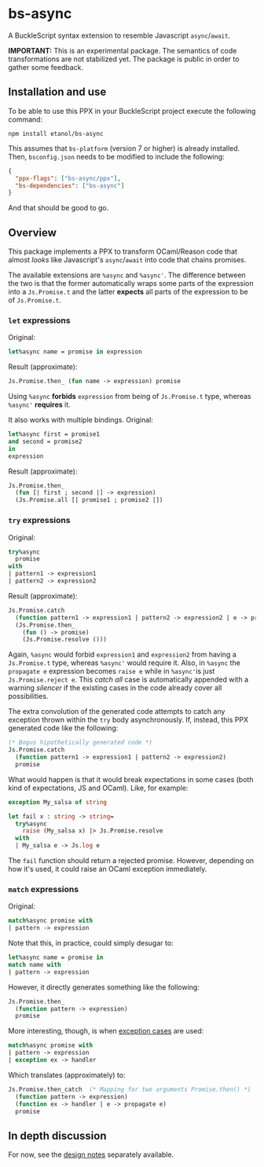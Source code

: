 bs-async
========

A BuckleScript syntax extension to resemble Javascript `async`/`await`.

**IMPORTANT:** This is an experimental package.  The semantics of code
transformations are not stabilized yet.  The package is public in order to
gather some feedback.

Installation and use
--------------------

To be able to use this PPX in your BuckleScript project execute the following
command:

```
npm install etanol/bs-async
```

This assumes that `bs-platform` (version 7 or higher) is already installed.
Then, `bsconfig.json` needs to be modified to include the following:

``` json
{
  "ppx-flags": ["bs-async/ppx"],
  "bs-dependencies": ["bs-async"]
}
```

And that should be good to go.

Overview
--------

This package implements a PPX to transform OCaml/Reason code that almost *looks*
like Javascript's `async`/`await` into code that chains promises.

The available extensions are `%async` and `%async'`.  The difference between the
two is that the former automatically wraps some parts of the expression into a
`Js.Promise.t` and the latter **expects** all parts of the expression to be of
`Js.Promise.t`.

### `let` expressions ###

Original:

``` ocaml
let%async name = promise in expression
```

Result (approximate):

``` ocaml
Js.Promise.then_ (fun name -> expression) promise
```

Using `%async` **forbids** `expression` from being of `Js.Promise.t` type,
whereas `%async'` **requires** it.

It also works with multiple bindings.  Original:

``` ocaml
let%async first = promise1
and second = promise2
in
expression
```

Result (approximate):

``` ocaml
Js.Promise.then_
  (fun [| first ; second |] -> expression)
  (Js.Promise.all [| promise1 ; promise2 |])
```

### `try` expressions ###

Original:

``` ocaml
try%async
  promise
with
| pattern1 -> expression1
| pattern2 -> expression2
```

Result (approximate):

``` ocaml
Js.Promise.catch
  (function pattern1 -> expression1 | pattern2 -> expression2 | e -> propagate e)
  (Js.Promise.then_
    (fun () -> promise)
    (Js.Promise.resolve ()))
```

Again, `%async` would forbid `expression1` and `expression2` from having a
`Js.Promise.t` type, whereas `%async'` would require it.  Also, in `%async` the
`propagate e` expression becomes `raise e` while in `%async'`is just
`Js.Promise.reject e`.  This *catch all* case is automatically appended with a
warning *silencer* if the existing cases in the code already cover all
possibilities.

The extra convolution of the generated code attempts to catch any exception
thrown within the `try` body asynchronously.  If, instead, this PPX generated
code like the following:

``` ocaml
(* Bogus hipothetically generated code *)
Js.Promise.catch
  (function pattern1 -> expression1 | pattern2 -> expression2)
  promise
```

What would happen is that it would break expectations in some cases (both kind
of expectations, JS and OCaml).  Like, for example:

``` ocaml
exception My_salsa of string

let fail x : string -> string=
  try%async
    raise (My_salsa x) |> Js.Promise.resolve
  with
  | My_salsa e -> Js.log e
```

The `fail` function should return a rejected promise.  However, depending on how
it's used, it could raise an OCaml exception immediately.

### `match` expressions ###

Original:

``` ocaml
match%async promise with
| pattern -> expression
```

Note that this, in practice, could simply desugar to:

``` ocaml
let%async name = promise in
match name with
| pattern -> expression
```

However, it directly generates something like the following:

``` ocaml
Js.Promise.then_
  (function pattern -> expression)
  promise
```

More interesting, though, is when [exception cases][ex] are used:

``` ocaml
match%async promise with
| pattern -> expression
| exception ex -> handler
```

Which translates (approximately) to:

``` ocaml
Js.Promise.then_catch  (* Mapping for two arguments Promise.then() *)
  (function pattern -> expression)
  (function ex -> handler | e -> propagate e)
  promise
```

[ex]: https://www.cs.cornell.edu/courses/cs3110/2018sp/htmlman/extn.html#sec264

In depth discussion
-------------------

For now, see the [design notes][d] separately available.

[d]: DESIGN.md

